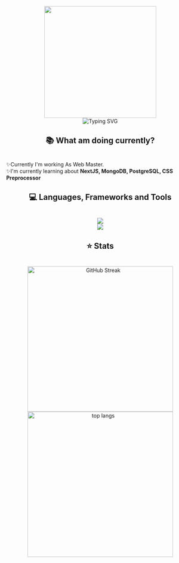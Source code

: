 <div align="center">
<img width=300 height=300 src="https://media4.giphy.com/media/v1.Y2lkPTc5MGI3NjExc2E3NTFndmc5Nmx4ZmFtNDVpZm10Y3Q2eHJueXJ4MjBnamV1ZzU0MCZlcD12MV9pbnRlcm5hbF9naWZfYnlfaWQmY3Q9Zw/3oKIPnAiaMCws8nOsE/giphy.gif">
<br>
<img src="https://readme-typing-svg.demolab.com?font=Poppins&weight=700&size=22&pause=1000&color=710DF7&center=true&vCenter=true&random=false&width=435&lines=Hi%2C+I+am+Sarit%2CI+am+Web+Master." alt="Typing SVG" />
</div>

<h2 align="center">📚 What am doing currently?</h2>
<br>
<div align="left">
  ✨Currently I'm working As Web Master.</b> <br>
  ✨I'm currently learning about <b>NextJS, MongoDB, PostgreSQL, CSS Preprocessor </b>
</div>

<h2 align="center">💻 Languages, Frameworks and Tools</h2>
<br>
<div align="center">
    <img src="https://skillicons.dev/icons?i=bootstrap,tailwindcss,html,css,js,react,angular,php,nodejs,mysql"/> <br />
    <img src="https://skillicons.dev/icons?i=npm,vite,postman,git,github,vscode,windows"/>
</div>

<h2 align="center">⭐ Stats</h2>
<br>
<div align="center">
  <img width=390 src="https://streak-stats.demolab.com?user=saritrungj&theme=dark&ring=A50EEB&fire=EB07AA&currStreakLabel=EB07AA" alt="GitHub Streak" />
  <br>
  <img width=390 align="center" src="https://github-readme-stats.vercel.app/api/top-langs/?username=saritrungj&theme=radical" alt="top langs" />
</div>
